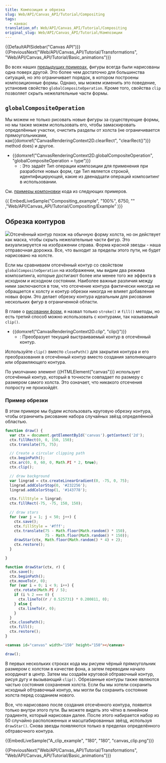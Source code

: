 ```yaml
---
title: Композиция и обрезка
slug: Web/API/Canvas_API/Tutorial/Compositing
tags:
  - канвас
translation_of: Web/API/Canvas_API/Tutorial/Compositing
original_slug: Web/API/Canvas_API/Tutorial/Композиции
---
```


{{DefaultAPISidebar("Canvas API")}} {{PreviousNext("Web/API/Canvas_API/Tutorial/Transformations", "Web/API/Canvas_API/Tutorial/Basic_animations")}}

Во всех наших [предыдущих примерах](/ru/docs/Web/API/Canvas_API/Tutorial/Transformations), фигуры всегда были нарисованы одна поверх другой. Это более чем достаточно для большинства ситуаций, но это ограничивает порядок, в котором построены композиционные формы. Однако, мы можем изменить это поведение, установив свойство `globalCompositeOperation`. Кроме того, свойства `clip` позволяет скрыть нежелательные части формы.

## `globalCompositeOperation`

Мы можем не только рисовать новые фигуры за существующие формы, но мы также можем использовать его, чтобы замаскировать определённые участки, очистить разделы от холста (не ограничивается прямоугольниками, как{{domxref("CanvasRenderingContext2D.clearRect", "clearRect()")}} method does) и другое.

- {{domxref("CanvasRenderingContext2D.globalCompositeOperation", "globalCompositeOperation = type")}}
  - : Это задаёт Тип операции композиции для применения при разработке новых форм, где Тип является строкой, идентифицирующей, какие из двенадцати операций композитинг в использовании.

См. [примеры компоновки](/ru/docs/Web/API/Canvas_API/Tutorial/Compositing/Example) кода из следующих примеров.

{{ EmbedLiveSample("Compositing_example", "100%", 6750, "" ,"Web/API/Canvas_API/Tutorial/Compositing/Example" )}}

## Обрезка контуров

![](canvas_clipping_path.png)Отсечённый контур похож на обычную форму холста, но он действует как маска, чтобы скрыть нежелательные части фигур. Это визуализируется на изображении справа. Форма красной звезды - наша отправочная дорожка. Все, что выходит за пределы этого пути, не будет нарисовано на холсте.

Если мы сравниваем отсечённый контур со свойством `globalCompositeOperation` на изображении, мы видим два режима композитинга, которые достигают более или менее того же эффекта в исходном и исходном состоянии. Наиболее важные различия между ними заключаются в том, что отсечение контура фактически никогда не обращается к холсту и контур обрезки никогда не влияет добавление новых форм. Это делает обрезку контура идеальным для рисования нескольких фигур в ограниченной области.

В главе о [рисовании форм](/ru/docs/Web/API/Canvas_API/Tutorial/Drawing_shapes), я назвал только `stroke()` и `fill()` методы, но есть третий способ можно использовать с контурами, так называемый `clip()`.

- {{domxref("CanvasRenderingContext2D.clip", "clip()")}}
  - : Преобразует текущий выстраиваемый контур в отсечённый контур.

Используйте `clip()` вместо `closePath()` для закрытия контура и его преобразования в отсечённый контур вместо создания заполняющего или обрамляющего контура.

По умолчанию элемент {{HTMLElement("canvas")}} использует отсечённый контур, который в точности совпадает по размеру с размером самого холста. Это означает, что никакого отсечения попросту не произойдёт.

### Пример обрезки

В этом примере мы будем использовать круговую обрезку контура, чтобы ограничить рисование набора случайных звёзд определённой областью.

```js
function draw() {
  var ctx = document.getElementById('canvas').getContext('2d');
  ctx.fillRect(0, 0, 150, 150);
  ctx.translate(75, 75);

  // Create a circular clipping path
  ctx.beginPath();
  ctx.arc(0, 0, 60, 0, Math.PI * 2, true);
  ctx.clip();

  // draw background
  var lingrad = ctx.createLinearGradient(0, -75, 0, 75);
  lingrad.addColorStop(0, '#232256');
  lingrad.addColorStop(1, '#143778');

  ctx.fillStyle = lingrad;
  ctx.fillRect(-75, -75, 150, 150);

  // draw stars
  for (var j = 1; j < 50; j++) {
    ctx.save();
    ctx.fillStyle = '#fff';
    ctx.translate(75 - Math.floor(Math.random() * 150),
                  75 - Math.floor(Math.random() * 150));
    drawStar(ctx, Math.floor(Math.random() * 4) + 2);
    ctx.restore();
  }

}

function drawStar(ctx, r) {
  ctx.save();
  ctx.beginPath();
  ctx.moveTo(r, 0);
  for (var i = 0; i < 9; i++) {
    ctx.rotate(Math.PI / 5);
    if (i % 2 === 0) {
      ctx.lineTo((r / 0.525731) * 0.200811, 0);
    } else {
      ctx.lineTo(r, 0);
    }
  }
  ctx.closePath();
  ctx.fill();
  ctx.restore();
}
```

```html hidden
<canvas id="canvas" width="150" height="150"></canvas>
```

```js hidden
draw();
```

В первых нескольких строках кода мы рисуем чёрный прямоугольник размером с холстом в качестве фона, а затем переводим начало координат в центр. Затем мы создаём круговой обтравочный контур, рисуя дугу и вызывающий `clip()`. Обрезанные контуры также являются частью состояния сохранения холста. Если бы мы хотели сохранить исходный обтравочный контур, мы могли бы сохранить состояние холста перед созданием нового.

Все, что нарисовано после создания отсечённого контура, появится только внутри этого пути. Вы можете видеть это чётко в линейном градиенте, который нарисован далее. После этого набирается набор из 50 случайно расположенных и масштабированных звёзд, используя `drawStar()`. Снова звезды появляются только в пределах определённого обтравочного контура.

{{EmbedLiveSample("A_clip_example", "180", "180", "canvas_clip.png")}}

{{PreviousNext("Web/API/Canvas_API/Tutorial/Transformations", "Web/API/Canvas_API/Tutorial/Basic_animations")}}
